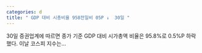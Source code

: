 ```yaml
---
categories: d
title: " GDP 대비 시총비율 958전일비 05P ↓  30일 "
---
```

 30일 증권업계에 따르면 종가 기준 GDP 대비 시가총액 비율은 95.8%로 0.5%P 하락했다. 이날 코스피 지수는... 